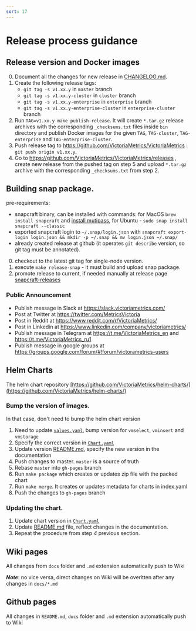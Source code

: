 ```yaml
---
sort: 17
---
```


# Release process guidance

## Release version and Docker images

0. Document all the changes for new release in [CHANGELOG.md](https://github.com/VictoriaMetrics/VictoriaMetrics/blob/master/docs/CHANGELOG.md).
1. Create the following release tags:
   * `git tag -s v1.xx.y` in `master` branch
   * `git tag -s v1.xx.y-cluster` in `cluster` branch
   * `git tag -s v1.xx.y-enterprise` in `enterprise` branch
   * `git tag -s v1.xx.y-enterprise-cluster` in `enterprise-cluster` branch
2. Run `TAG=v1.xx.y make publish-release`. It will create `*.tar.gz` release archives with the corresponding `_checksums.txt` files inside `bin` directory and publish Docker images for the given `TAG`, `TAG-cluster`, `TAG-enterprise` and `TAG-enterprise-cluster`.
5. Push release tag to https://github.com/VictoriaMetrics/VictoriaMetrics : `git push origin v1.xx.y`.
6. Go to https://github.com/VictoriaMetrics/VictoriaMetrics/releases , create new release from the pushed tag on step 5 and upload `*.tar.gz` archive with the corresponding `_checksums.txt` from step 2.

## Building snap package.

 pre-requirements: 
- snapcraft binary, can be installed with commands:
   for MacOS `brew install snapcraft` and [install mutipass](https://discourse.ubuntu.com/t/installing-multipass-on-macos/8329),
   for Ubuntu - `sudo snap install snapcraft --classic`
- exported snapcraft login to `~/.snap/login.json` with `snapcraft export-login login.json && mkdir -p ~/.snap && mv login.json ~/.snap/`
- already created release at github (it operates `git describe` version, so git tag must be annotated).

0. checkout to the latest git tag for single-node version.
1. execute `make release-snap` - it must build and upload snap package.
2. promote release to current, if needed manually at release page [snapcraft-releases](https://snapcraft.io/victoriametrics/releases)

### Public Announcement 

- Publish message in Slack  at https://slack.victoriametrics.com/
- Post at Twitter at https://twitter.com/MetricsVictoria
- Post in Reddit at https://www.reddit.com/r/VictoriaMetrics/
- Post in Linkedin at https://www.linkedin.com/company/victoriametrics/
- Publish message in Telegram at https://t.me/VictoriaMetrics_en and https://t.me/VictoriaMetrics_ru1
- Publish message in google groups at https://groups.google.com/forum/#!forum/victorametrics-users

## Helm Charts

The helm chart repository [https://github.com/VictoriaMetrics/helm-charts/](https://github.com/VictoriaMetrics/helm-charts/)


### Bump the version of images. 
In that case, don't need to bump the helm chart version

1. Need to update [`values.yaml`](https://github.com/VictoriaMetrics/helm-charts/blob/master/charts/victoria-metrics-cluster/values.yaml), bump version for `vmselect`, `vminsert` and `vmstorage`
2. Specify the correct version in [`Chart.yaml`](https://github.com/VictoriaMetrics/helm-charts/blob/master/charts/victoria-metrics-cluster/Chart.yaml)
3. Update version [README.md](https://github.com/VictoriaMetrics/helm-charts/blob/master/charts/victoria-metrics-cluster/README.md), specify the new version in the documentation
4. Push changes to master. `master` is a source of truth
5. Rebase `master` into `gh-pages` branch
6. Run `make package` which creates or updates zip file with the packed chart
7. Run `make merge`. It creates or updates metadata for charts in index.yaml 
8. Push the changes to `gh-pages` branch 

### Updating the chart.
1. Update chart version in [`Chart.yaml`](https://github.com/VictoriaMetrics/helm-charts/blob/master/charts/victoria-metrics-cluster/Chart.yaml)
2. Update [README.md](https://github.com/VictoriaMetrics/helm-charts/blob/master/charts/victoria-metrics-cluster/README.md) file, reflect changes in the documentation.
3. Repeat the procedure from step _4_ previous section.


## Wiki pages

All changes from `docs` folder and `.md` extension automatically push to Wiki

**_Note_**: no vice versa, direct changes on Wiki will be overitten after any changes in `docs/*.md` 

## Github pages

All changes in `README.md`, `docs` folder and `.md` extension automatically push to Wiki
